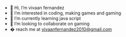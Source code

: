 - 👋 Hi, I’m vivaan fernandez
- 👀 I’m interested in coding, making games and gaming
- 🌱 I’m currently learning java script
- 💞️ I’m looking to collaborate on gaming
- � reach me at vivaanfernandez2010@gmail.com

<!---
vivaan0305/vivaan0305 is a ✨ special ✨ repository because its `README.md` (this file) appears on your GitHub profile.
You can click the Preview link to take a look at your changes.
--->
